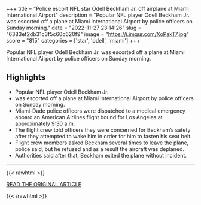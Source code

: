 +++
title = "Police escort NFL star Odell Beckham Jr. off airplane at Miami International Airport"
description = "Popular NFL player Odell Beckham Jr. was escorted off a plane at Miami International Airport by police officers on Sunday morning."
date = "2022-11-27 23:14:26"
slug = "6383ef2db31c3f5c60c620f9"
image = "https://i.imgur.com/XoPakT7.jpg"
score = "815"
categories = ['star', 'odell', 'miami']
+++

Popular NFL player Odell Beckham Jr. was escorted off a plane at Miami International Airport by police officers on Sunday morning.

## Highlights

- Popular NFL player Odell Beckham Jr.
- was escorted off a plane at Miami International Airport by police officers on Sunday morning.
- Miami-Dade police officers were dispatched to a medical emergency aboard an American Airlines flight bound for Los Angeles at approximately 9:30 a.m.
- The flight crew told officers they were concerned for Beckham’s safety after they attempted to wake him in order for him to fasten his seat belt.
- Flight crew members asked Beckham several times to leave the plane, police said, but he refused and as a result the aircraft was deplaned.
- Authorities said after that, Beckham exited the plane without incident.

---

{{< rawhtml >}}
  <p class="article-category">
    <a target="_blank" href="https://www.local10.com/news/local/2022/11/27/police-escort-nfl-star-odell-beckham-jr-off-airplane-at-miami-international-airport/">READ THE ORIGINAL ARTICLE</a>
  </p>
{{< /rawhtml >}}
